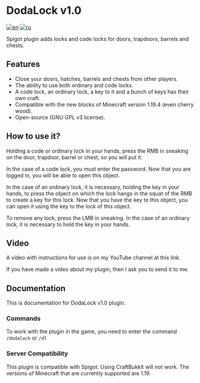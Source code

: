 # DodaLock v1.0
[![en](https://img.shields.io/badge/lang-en-red.svg)](README.md)
[![ru](https://img.shields.io/badge/lang-ru-blue.svg)](README.ru.md)

Spigot plugin adds locks and code locks for doors, trapdoors, barrels and chests.

## Features

* Close your doors, hatches, barrels and chests from other players.
* The ability to use both ordinary and code locks.
* A code lock, an ordinary lock, a key to it and a bunch of keys has
  their own craft.
* Compatible with the new blocks of Minecraft version 1.19.4
  (even cherry wood).
* Open-source (GNU GPL v3 license).

## How to use it?

Holding a code or ordinary lock in your hands, press the RMB in sneaking
on the door, trapdoor, barrel or chest,
so you will put it.

In the case of a code lock, you must enter the password. Now that
you are logged in, you will be able to open this object.

In the case of an ordinary lock, it is necessary, holding the key in your hands,
to press the object on which the lock hangs in the squat of the RMB
to create a key for this lock. Now that you
have the key to this object, you can open it using
the key to the lock of this object.

To remove any lock, press the LMB in sneaking. In the case of an
ordinary lock, it is necessary to hold the key in your hands.

## Video

A video with instructions for use is on my YouTube channel 
at this link.

If you have made a video about my plugin, 
then I ask you to send it to me.

## Documentation

This is documentation for DodaLock v1.0 plugin.

### Commands

To work with the plugin in the game, you need to enter the command 
`/dodalock` or `/dl`

### Server Compatibility

This plugin is compatible with Spigot. 
Using CraftBukkit will not work. 
The versions of Minecraft that are currently supported are 1.19.
